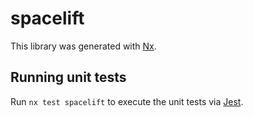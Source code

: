 # spacelift

This library was generated with [Nx](https://nx.dev).

## Running unit tests

Run `nx test spacelift` to execute the unit tests via [Jest](https://jestjs.io).
